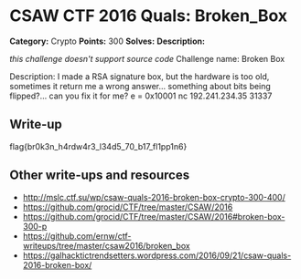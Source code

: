 # CSAW CTF 2016 Quals: Broken_Box

**Category:** Crypto
**Points:** 300
**Solves:**
**Description:**

*this challenge doesn't support source code*
Challenge name: Broken Box

Description: I made a RSA signature box, but the hardware is too old, sometimes it return me a wrong answer... something about bits being flipped?... can you fix it for me?
e = 0x10001
nc 192.241.234.35 31337

## Write-up

flag{br0k3n_h4rdw4r3_l34d5_70_b17_fl1pp1n6}

## Other write-ups and resources

* http://mslc.ctf.su/wp/csaw-quals-2016-broken-box-crypto-300-400/
* https://github.com/grocid/CTF/tree/master/CSAW/2016
* https://github.com/grocid/CTF/tree/master/CSAW/2016#broken-box-300-p
* https://github.com/ernw/ctf-writeups/tree/master/csaw2016/broken_box
* https://galhacktictrendsetters.wordpress.com/2016/09/21/csaw-quals-2016-broken-box/
